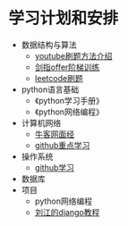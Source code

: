 # 学习计划和安排
- 数据结构与算法
    - [youtube刷题方法介绍](https://www.youtube.com/watch?v=cIoGuSCU14A&t=548s)
    - [剑指offer阶梯训练](https://www.lintcode.com/ladder/6/)
    - [leetcode刷题](https://note.youdao.com/)
- python语言基础
    - 《python学习手册》
    - 《python网络编程》
- 计算机网络
    - [牛客网面经](https://www.nowcoder.com/discuss?type=2&order=0)
    - [github重点学习](https://github.com/CyC2018/CS-Notes)
- 操作系统
    - [github学习](https://github.com/CyC2018/CS-Notes)
- 数据库
- 项目
    - python网络编程
    -  [刘江的django教程](http://www.liujiangblog.com/course/django/2)




